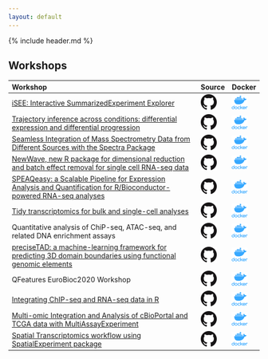 ```yaml
---
layout: default
---
```


{% include header.md %}

## Workshops

| Workshop | Source | Docker  |
| :------- | :----- | ------- |
| [iSEE: Interactive SummarizedExperiment Explorer](https://isee.github.io/iSEEWorkshopEuroBioc2020/) | [![GH](images/GitHub-Mark-32px.png)](https://github.com/iSEE/iSEEWorkshopEuroBioc2020) | [![Docker](images/docker_icon.png)](https://hub.docker.com/repository/docker/iseedevelopers/iseeworkshopeurobioc2020) |
| [Trajectory inference across conditions: differential expression and differential progression](https://kstreet13.github.io/bioc2020trajectories/) | [![GH](images/GitHub-Mark-32px.png)](https://github.com/kstreet13/bioc2020trajectories) | [![Docker](images/docker_icon.png)](https://hub.docker.com/repository/docker/kstreet13/bioc2020trajectories) |
| [Seamless Integration of Mass Spectrometry Data from Different Sources with the Spectra Package](https://jorainer.github.io/SpectraTutorials) | [![GH](images/GitHub-Mark-32px.png)](https://github.com/jorainer/SpectraTutorials) | [![Docker](images/docker_icon.png)](https://hub.docker.com/repository/docker/jorainer/spectra_tutorials) |
| [NewWave, new R package for dimensional reduction and batch effect removal for single cell RNA-seq data](https://fedeago.github.io/SurfingNewWave/) | [![GH](images/GitHub-Mark-32px.png)](https://github.com/fedeago/SurfingNewWave) | [![Docker](images/docker_icon.png)](https://hub.docker.com/repository/docker/fedeago/surfingnewwave) |
| [SPEAQeasy: a Scalable Pipeline for Expression Analysis and Quantification for R/Bioconductor-powered RNA-seq analyses](http://research.libd.org/SPEAQeasyWorkshop2020/) | [![GH](images/GitHub-Mark-32px.png)](https://github.com/LieberInstitute/SPEAQeasyWorkshop2020) | [![Docker](images/docker_icon.png)](https://hub.docker.com/repository/docker/lcollado/speaqeasyworkshop2020) |
| [Tidy transcriptomics for bulk and single-cell analyses](https://stemangiola.github.io/bioceurope2020_tidytranscriptomics/) | [![GH](images/GitHub-Mark-32px.png)](https://github.com/stemangiola/bioceurope2020_tidytranscriptomics) | [![Docker](images/docker_icon.png)](https://hub.docker.com/repository/docker/stemangiola/bioceurope2020_tidytranscriptomics) |
| Quantitative analysis of ChiP-seq, ATAC-seq, and related DNA enrichment assays | [![GH](images/GitHub-Mark-32px.png)](https://github.com/bioinformatics-core-shared-training/Quantitative-ChIPseq-Workshop) | [![Docker](images/docker_icon.png)](https://hub.docker.com/repository/docker/crukcibioinformatics/quantitative_chip_workshop) |
| [preciseTAD: a machine-learning framework for predicting 3D domain boundaries using functional genomic elements](https://dozmorovlab.github.io/preciseTADworkshop/) | [![GH](images/GitHub-Mark-32px.png)](https://github.com/dozmorovlab/preciseTADworkshop) | [![Docker](images/docker_icon.png)](https://hub.docker.com/repository/docker/stilianoudakis/precisetadworkshop) |
| QFeatures EuroBioc2020 Workshop | [![GH](images/GitHub-Mark-32px.png)](https://github.com/lgatto/QFeaturesWorkshop2020) | [![Docker](images/docker_icon.png)](https://hub.docker.com/repository/docker/lgatto/qfeaturesworkshop2020) |
| [Integrating ChIP-seq and RNA-seq data in R](https://mahshaaban.github.io/targetShop/) | [![GH](images/GitHub-Mark-32px.png)](https://github.com/MahShaaban/targetShop) | [![Docker](images/docker_icon.png)](https://hub.docker.com/repository/docker/mahshaaban/targetshop) |
| [Multi-omic Integration and Analysis of cBioPortal and TCGA data with MultiAssayExperiment](https://waldronlab.io/MultiAssayWorkshop/) | [![GH](images/GitHub-Mark-32px.png)](https://github.com/waldronlab/multiassayworkshop) | [![Docker](images/docker_icon.png)](https://hub.docker.com/repository/docker/mr148/multiassayworkshop) |
| [Spatial Transcriptomics workflow using SpatialExperiment package](https://drighelli.github.io/EuroBioc2020_SpatialWorkshop/) | [![GH](images/GitHub-Mark-32px.png)](https://github.com/drighelli/EuroBioc2020_SpatialWorkshop) | [![Docker](images/docker_icon.png)](https://hub.docker.com/repository/docker/drighelli/eurobioc2020spatialworkshop) |
